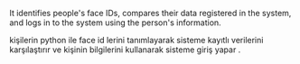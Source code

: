 It identifies people's face IDs, compares their data registered in the system, and logs in to the system using the person's information.


kişilerin python ile face id lerini tanımlayarak sisteme kayıtlı verilerini karşılaştırır ve kişinin bilgilerini kullanarak sisteme giriş yapar .
